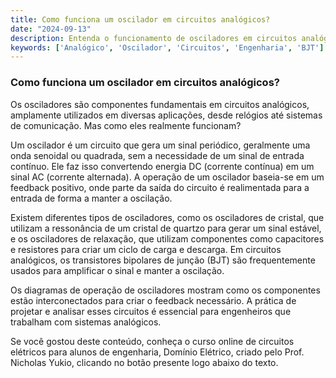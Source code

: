 ```yaml
---
title: Como funciona um oscilador em circuitos analógicos?
date: "2024-09-13"
description: Entenda o funcionamento de osciladores em circuitos analógicos e sua importância na engenharia elétrica.
keywords: ['Analógico', 'Oscilador', 'Circuitos', 'Engenharia', 'BJT']
---
```


### Como funciona um oscilador em circuitos analógicos?

Os osciladores são componentes fundamentais em circuitos analógicos, amplamente utilizados em diversas aplicações, desde relógios até sistemas de comunicação. Mas como eles realmente funcionam?

Um oscilador é um circuito que gera um sinal periódico, geralmente uma onda senoidal ou quadrada, sem a necessidade de um sinal de entrada contínuo. Ele faz isso convertendo energia DC (corrente contínua) em um sinal AC (corrente alternada). A operação de um oscilador baseia-se em um feedback positivo, onde parte da saída do circuito é realimentada para a entrada de forma a manter a oscilação.

Existem diferentes tipos de osciladores, como os osciladores de cristal, que utilizam a ressonância de um cristal de quartzo para gerar um sinal estável, e os osciladores de relaxação, que utilizam componentes como capacitores e resistores para criar um ciclo de carga e descarga. Em circuitos analógicos, os transistores bipolares de junção (BJT) são frequentemente usados para amplificar o sinal e manter a oscilação.

Os diagramas de operação de osciladores mostram como os componentes estão interconectados para criar o feedback necessário. A prática de projetar e analisar esses circuitos é essencial para engenheiros que trabalham com sistemas analógicos.

Se você gostou deste conteúdo, conheça o curso online de circuitos elétricos para alunos de engenharia, Domínio Elétrico, criado pelo Prof. Nicholas Yukio, clicando no botão presente logo abaixo do texto.